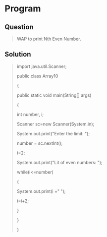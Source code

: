 # Program

## Question
> WAP to print Nth Even Number.

## Solution
>  import java.util.Scanner;
>
>  public class Array10
>
>  {
>
>  public static void main(String[] args)
>
>  {
>  
>  int number, i;
> 
>  Scanner sc=new Scanner(System.in);
> 
>  System.out.print("Enter the limit: ");
> 
>  number = sc.nextInt();
> 
>  i=2;
> 
>  System.out.print("Lit of even numbers: ");
> 
>  while(i<=number)
>  
>    {
>
>  System.out.print(i +" ");
>
>  i=i+2;
>
>  }
>  
>  }
>
>  }
